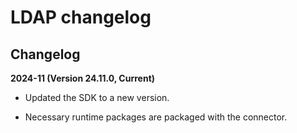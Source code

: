 # LDAP changelog

<head>
  <meta name="guidename" content="Integration"/>
  <meta name="context" content="GUID-ce4a0199-4913-4b0d-a7da-5aba1f347c73"/>
</head>

## Changelog

**2024-11 (Version 24.11.0, Current)**

- Updated the SDK to a new version.

- Necessary runtime packages are packaged with the connector.